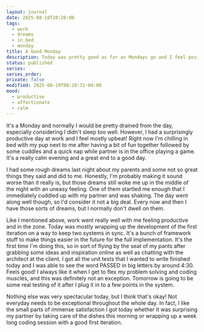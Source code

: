 ```yaml
---
layout: journal
date: 2025-08-18T20:28:00
tags:
  - work
  - dreams
  - in_bed
  - monday
title: A Good Monday
description: Today was pretty good as far as Mondays go and I feel positive about the work I got done desite a rough start to the morning with bad dreams.
status: published
series: 
series_order: 
private: false
modified: 2025-08-19T08:20:31-04:00
mood:
  - productive
  - affectionate
  - calm
---
```

It's a Monday and normally I would be pretty drained from the day, especially considering I didn't sleep too well. However, I had a surprisingly productive day at work and I feel mostly upbeat! Right now I'm chilling in bed with my pup next to me after having a bit of fun together followed by some cuddles and a quick nap while partner is in the office playing a game. It's a really calm evening and a great end to a good day.

I had some rough dreams last night about my parents and some not so great things they said and did to me. Honestly, I'm probably making it sound worse than it really is, but those dreams still woke me up in the middle of the night with an uneasy feeling. One of them startled me enough that I immediately cuddled up with my partner and was shaking. The day went along well though, so I'd consider it not a big deal. Every now and then I have those sorts of dreams, but I normally don't dwell on them.

Like I mentioned above, work went really well with me feeling productive and in the zone. Today was mostly wrapping up the development of the first iteration on a way to keep two systems in sync. It's a bunch of framework stuff to make things easier in the future for the full implementation. It's the first time I'm doing this, so in sort of flying by the seat of my pants after grabbing some ideas and inspiration online as well as chatting with the architect at the client. I got all the unit tests that I wanted to write finished today and I was able to see the word PASSED in big letters by around 4:30. Feels good! I always like it when I get to flex my problem solving and coding muscles, and this was definitely not an exception. Tomorrow is going to be some real testing of it after I plug it in to a few points in the system.

Nothing else was very spectacular today, but I think that's okay! Not everyday needs to be exceptional throughout the whole day. In fact, I like the small parts of immense satisfaction I got today whether it was surprising my partner by taking care of the dishes this morning or wrapping up a week long coding session with a good first iteration.